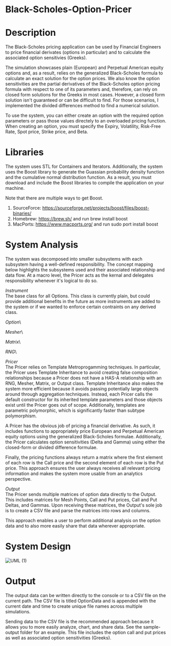 # Black-Scholes-Option-Pricer

# Description
The Black-Scholes pricing application can be used by Financial Engineers to price financial derivates (options in particular) and to calculate the associated option sensitivies (Greeks).

The simulation showcases plain (European) and Perpetual American equity options and, as a result, relies on the generalized Black-Scholes formula to calculate an exact solution for the option prices. We also know the option sensitivities are the partial derivatives of the Black-Scholes option pricing formula with respect to one of its parameters and, therefore, can rely on closed form solutions for the Greeks in most cases. However, a closed form solution isn't guaranteed or can be difficult to find. For those scenarios, I implemented the divided differences method to find a numerical solution.

To use the system, you can either create an option with the required option parameters or pass those values directely to an overloaded pricing function. When creating an option, you must specify the Expiry, Volatility, Risk-Free Rate, Spot price, Strike price, and Beta.

# Libraries
The system uses STL for Containers and Iterators. Additionally, the system uses the Boost library to generate the Guassian probability density function and the cumulative normal distribution function. As a result, you must download and include the Boost libraries to compile the application on your machine. 

Note that there are multiple ways to get Boost. 
1. SourceForce: https://sourceforge.net/projects/boost/files/boost-binaries/
2. Homebrew: https://brew.sh/ and run brew install boost 
3. MacPorts: https://www.macports.org/ and run sudo port install boost 

# System Analysis
The system was decomposed into smaller subsystems with each subsystem having a well-defined responsibility. The concept mapping below highlights the subsystems used and their associated relationship and data flow. At a macro level, the Pricer acts as the kernal and delegates responsibility whenever it's logical to do so. 

*Instrument*\
The base class for all Options. This class is currently plain, but could provide additional benefits in the future as more instruments are added to the system or if we wanted to enforce certain contraints on any derived class.

*Option*\

*Mesher*\

*Matrix*\

*RNG*\

*Pricer*\
The Pricer relies on Template Metroprogamming techniques. In particular, the Pricer uses Template Inheritance to avoid creating false composition relationships because a Pricer does not have a HAS-A relationship with an RNG, Mesher, Matrix, or Output class. Template Inheritance also makes the system more efficient because it avoids passing potentially large objects around through aggregation techniques. Instead, each Pricer calls the default constructor for its inherited template parameters and those objects exist until the Pricer goes out of scope. Additionally, templates are parametric polymorphic, which is significantly faster than subtype polymorphism.

A Pricer has the obvious job of pricing a financial derivative. As such, it includes functions to appropriately price European and Perpetual American equity options using the generalized Black-Scholes formulae. Additionally, the Pricer calculates option sensitivities (Delta and Gamma) using either the closed-form or divided difference formulae. 

Finally, the pricing functions always return a matrix where the first element of each row is the Call price and the second element of each row is the Put price. This approach ensures the user always receives all relevant pricing information and makes the system more usable from an analytics perspective.

*Output*\
The Pricer sends multiple matrices of option data directly to the Output. This includes matrices for Mesh Points, Call and Put prices, Call and Put Deltas, and Gammas. Upon receiving these matrices, the Output's sole job is to create a CSV file and parse the matrices into rows and columns. 

This approach enables a user to perform additional analysis on the option data and to also more easily share that data wherever appropriate.

# System Design
![UML (1)](https://user-images.githubusercontent.com/12025538/90927449-2198a080-e3c3-11ea-9522-158d46427b8b.png)

# Output
The output data can be written directly to the console or to a CSV file on the current path. The CSV file is titled OptionData and is appended with the current date and time to create unique file names across multiple simulations.

Sending data to the CSV file is the recommended approach because it allows you to more easily analyze, chart, and share data. See the sample-output folder for an example. This file includes the option call and put prices as well as associated option sensitivities (Greeks).
